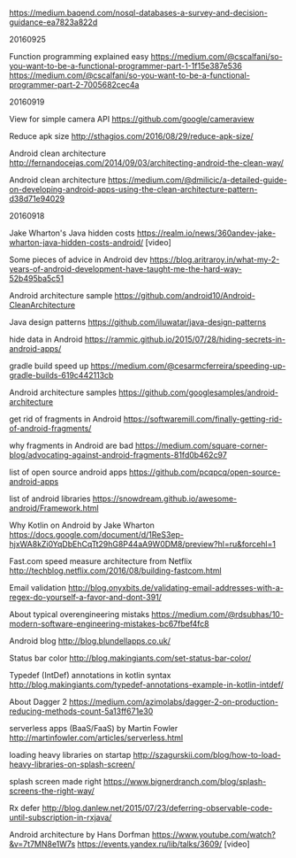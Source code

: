 https://medium.baqend.com/nosql-databases-a-survey-and-decision-guidance-ea7823a822d

20160925

Function programming explained easy
https://medium.com/@cscalfani/so-you-want-to-be-a-functional-programmer-part-1-1f15e387e536
https://medium.com/@cscalfani/so-you-want-to-be-a-functional-programmer-part-2-7005682cec4a

20160919

View for simple camera API
https://github.com/google/cameraview

Reduce apk size
http://sthagios.com/2016/08/29/reduce-apk-size/

Android clean architecture
http://fernandocejas.com/2014/09/03/architecting-android-the-clean-way/

Android clean architecture
https://medium.com/@dmilicic/a-detailed-guide-on-developing-android-apps-using-the-clean-architecture-pattern-d38d71e94029

20160918

Jake Wharton's Java hidden costs
https://realm.io/news/360andev-jake-wharton-java-hidden-costs-android/
[video]

Some pieces of advice in Android dev
https://blog.aritraroy.in/what-my-2-years-of-android-development-have-taught-me-the-hard-way-52b495ba5c51

Android architecture sample
https://github.com/android10/Android-CleanArchitecture

Java design patterns
https://github.com/iluwatar/java-design-patterns

hide data in Android
https://rammic.github.io/2015/07/28/hiding-secrets-in-android-apps/

gradle build speed up
https://medium.com/@cesarmcferreira/speeding-up-gradle-builds-619c442113cb

Android architecture samples
https://github.com/googlesamples/android-architecture

get rid of fragments in Android
https://softwaremill.com/finally-getting-rid-of-android-fragments/

why fragments in Android are bad
https://medium.com/square-corner-blog/advocating-against-android-fragments-81fd0b462c97

list of open source android apps
https://github.com/pcqpcq/open-source-android-apps

list of android libraries
https://snowdream.github.io/awesome-android/Framework.html

Why Kotlin on Android by Jake Wharton
https://docs.google.com/document/d/1ReS3ep-hjxWA8kZi0YqDbEhCqTt29hG8P44aA9W0DM8/preview?hl=ru&forcehl=1

Fast.com speed measure architecture from Netflix
http://techblog.netflix.com/2016/08/building-fastcom.html

Email validation
http://blog.onyxbits.de/validating-email-addresses-with-a-regex-do-yourself-a-favor-and-dont-391/

About typical overengineering mistaks
https://medium.com/@rdsubhas/10-modern-software-engineering-mistakes-bc67fbef4fc8

Android blog
http://blog.blundellapps.co.uk/

Status bar color
http://blog.makingiants.com/set-status-bar-color/

Typedef (IntDef) annotations in kotlin syntax
http://blog.makingiants.com/typedef-annotations-example-in-kotlin-intdef/

About Dagger 2
https://medium.com/azimolabs/dagger-2-on-production-reducing-methods-count-5a13ff671e30

serverless apps (BaaS/FaaS) by Martin Fowler
http://martinfowler.com/articles/serverless.html

loading heavy libraries on startap
http://szagurskii.com/blog/how-to-load-heavy-libraries-on-splash-screen/

splash screen made right
https://www.bignerdranch.com/blog/splash-screens-the-right-way/

Rx defer
http://blog.danlew.net/2015/07/23/deferring-observable-code-until-subscription-in-rxjava/

Android architecture by Hans Dorfman
https://www.youtube.com/watch?&v=7t7MN8e1W7s
https://events.yandex.ru/lib/talks/3609/
[video]
